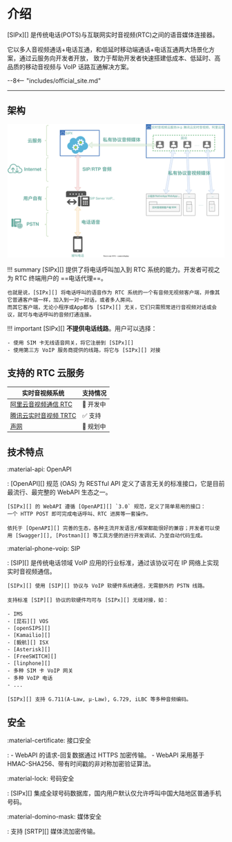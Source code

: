 # 介绍

[SIPx][] 是传统电话(POTS)与互联网实时音视频(RTC)之间的语音媒体连接器。

它以多人音视频通话+电话互通，和低延时移动端通话+电话互通两大场景化方案，通过云服务向开发者开放， 致力于帮助开发者快速搭建低成本、低延时、高品质的移动音视频与 VoIP 话路互通解决方案。

--8<-- "includes/official_site.md"

---

## 架构

![media path](images/media_path.svg)

!!! summary
    [SIPx][] 提供了将电话呼叫加入到 RTC 系统的能力。开发者可视之为 RTC 终端用户的 ==电话代理==。

    也就是说，[SIPx][] 将电话呼叫的语音作为 RTC 系统的一个有音频无视频客户端，并像其它普通客户端一样，加入到一对一对话，或者多人房间。
    而其它客户端，无论小程序或App都与 [SIPx][] 无关，它们只需照常进行音视频对话或会议，就可与电话呼叫的音频打通连接。

!!! important
    [SIPx][] **不提供电话线路**。用户可以选择：

    - 使用 SIM 卡无线语音网关，将它注册到 [SIPx][]
    - 使用第三方 VoIP 服务商提供的线路，将它与 [SIPx][] 对接

## 支持的 RTC 云服务

<!-- markdownlint-disable line-length no-empty-links -->
|                         实时音视频系统                          |        支持情况         |
| --------------------------------------------------------------- | ----------------------- |
| [阿里云音视频通信 RTC](https://www.aliyun.com/product/rtc)      | :construction: 开发中   |
| [腾讯云实时音视频 TRTC](https://cloud.tencent.com/product/trtc) | :white_check_mark: 支持 |
| [声网](https://www.agora.io/)                                   | :calendar: 规划中       |
<!-- markdownlint-enable -->

## 技术特点

:material-api: OpenAPI

:   [OpenAPI][] 规范 (OAS) 为 RESTful API 定义了语言无关的标准接口，它是目前最流行、最完整的 WebAPI 生态之一。

    [SIPx][] 的 WebAPI 遵循 [OpenAPI][] `3.0` 规范，定义了简单易用的接口：
    一个 HTTP POST 即可完成电话呼叫、RTC 进房等一套操作。

    依托于 [OpenAPI][] 完善的生态，各种主流开发语言/框架都能很好的兼容；开发者可以使用 [Swagger][], [Postman][] 等工具方便的进行开发调试、乃至自动代码生成。

:material-phone-voip: SIP

:   [SIP][] 是传统电话领域 VoIP 应用的行业标准，通过该协议可在 IP 网络上实现实时音视频通信。

    [SIPx][] 使用 [SIP][] 协议与 VoIP 软硬件系统通信，无需额外的 PSTN 线路。

    支持标准 [SIP][] 协议的软硬件均可与 [SIPx][] 无缝对接，如：

    - IMS
    - [昆石][] VOS
    - [openSIPS][]
    - [Kamailio][]
    - [毅航][] ISX
    - [Asterisk][]
    - [FreeSWITCH][]
    - [linphone][]
    - 多种 SIM 卡 VoIP 网关
    - 多种 VoIP 电话
    - ...

    [SIPx][] 支持 G.711(A-Law, μ-Law), G.729, iLBC 等多种音频编码。

## 安全

:material-certificate: 接口安全

:   - WebAPI 的请求-回复数据通过 HTTPS 加密传输。
    - WebAPI 采用基于 HMAC-SHA256、带有时间戳的非对称加密验证算法。

:material-lock: 号码安全

:   [SIPx][] 集成全球号码数据库，国内用户默认仅允许呼叫中国大陆地区普通手机号码。

:material-domino-mask: 媒体安全

:   支持 [SRTP][] 媒体流加密传输。
